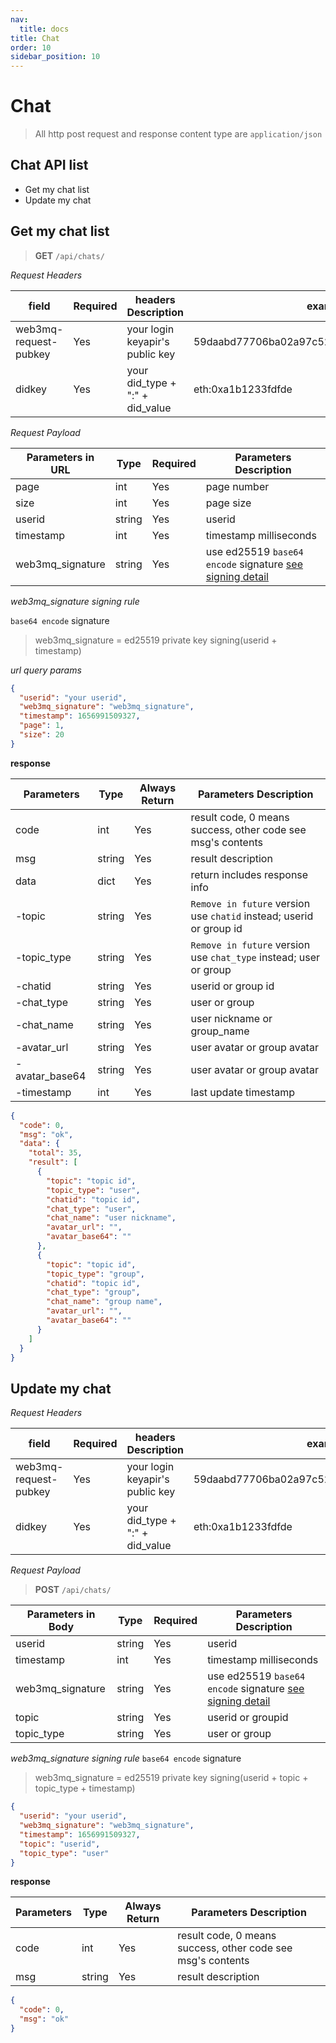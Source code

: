 ```yaml
---
nav:
  title: docs
title: Chat
order: 10
sidebar_position: 10
---
```


# Chat

> All http post request and response content type are `application/json`

## Chat API list

- Get my chat list
- Update my chat

## Get my chat list

> **GET** `/api/chats/`

_Request Headers_

| field                 | Required | headers Description             | example                                     |
| --------------------- | -------- | ------------------------------- | ------------------------------------------- |
| web3mq-request-pubkey | Yes      | your login keyapir's public key | 59daabd77706ba02a97c523513a2ceaed10e4275bd6 |
| didkey                | Yes      | your did_type + ":" + did_value | eth:0xa1b1233fdfde                          |

_Request Payload_

| Parameters in URL | Type   | Required | Parameters Description                               |
| ----------------- | ------ | -------- | ---------------------------------------------------- |
| page              | int    | Yes      | page number                                          |
| size              | int    | Yes      | page size                                            |
| userid            | string | Yes      | userid                                               |
| timestamp         | int    | Yes      | timestamp milliseconds                               |
| web3mq_signature  | string | Yes      | use ed25519 `base64 encode` signature [see signing detail](/docs/Ethos-API/signature) |

_web3mq_signature signing rule_

`base64 encode` signature

> web3mq_signature = ed25519 private key signing(userid + timestamp)

_url query params_

```json
{
  "userid": "your userid",
  "web3mq_signature": "web3mq_signature",
  "timestamp": 1656991509327,
  "page": 1,
  "size": 20
}
```

**response**

| Parameters  | Type   | Always Return | Parameters Description                                      |
| ----------- | ------ | ------------- | ----------------------------------------------------------- |
| code        | int    | Yes           | result code, 0 means success, other code see msg's contents |
| msg         | string | Yes           | result description                                          |
| data        | dict   | Yes           | return includes response info                               |
| -topic    |  string    |  Yes   |  `Remove in future` version use `chatid` instead; userid or group id    | 
| -topic_type    | string    |  Yes   |  `Remove in future` version use `chat_type` instead; user or group    | 
| -chatid    | string    |  Yes   |  userid or group id | 
| -chat_type     | string    |  Yes   |  user or group | 
| -chat_name    |  string    |  Yes    | user nickname or group_name | 
| -avatar_url    | string     | Yes   |  user avatar or group avatar | 
| -avatar_base64    |  string    |  Yes   |  user avatar or group avatar | 
| -timestamp     | int   |  Yes   |  last update timestamp | 

```json
{
  "code": 0,
  "msg": "ok",
  "data": {
    "total": 35,
    "result": [
      {
        "topic": "topic id",
        "topic_type": "user",
        "chatid": "topic id",
        "chat_type": "user",
        "chat_name": "user nickname",
        "avatar_url": "",
        "avatar_base64": ""
      },
      {
        "topic": "topic id",
        "topic_type": "group",
        "chatid": "topic id",
        "chat_type": "group",
        "chat_name": "group name",
        "avatar_url": "",
        "avatar_base64": ""
      }
    ]
  }
}
```

## Update my chat

_Request Headers_

| field                 | Required | headers Description             | example                                     |
| --------------------- | -------- | ------------------------------- | ------------------------------------------- |
| web3mq-request-pubkey | Yes      | your login keyapir's public key | 59daabd77706ba02a97c523513a2ceaed10e4275bd6 |
| didkey                | Yes      | your did_type + ":" + did_value | eth:0xa1b1233fdfde                          |

_Request Payload_

> **POST** `/api/chats/`

| Parameters in Body | Type   | Required | Parameters Description                               |
| ------------------ | ------ | -------- | ---------------------------------------------------- |
| userid             | string | Yes      | userid                                               |
| timestamp          | int    | Yes      | timestamp milliseconds                               |
| web3mq_signature   | string | Yes      | use ed25519 `base64 encode` signature [see signing detail](/docs/Ethos-API/signature) |
| topic              | string | Yes      | userid or groupid                                    |
| topic_type         | string | Yes      | user or group                                        |

_web3mq_signature signing rule_
`base64 encode` signature

> web3mq_signature = ed25519 private key signing(userid + topic + topic_type + timestamp)

```json
{
  "userid": "your userid",
  "web3mq_signature": "web3mq_signature",
  "timestamp": 1656991509327,
  "topic": "userid",
  "topic_type": "user"
}
```

**response**

| Parameters | Type   | Always Return | Parameters Description                                      |
| ---------- | ------ | ------------- | ----------------------------------------------------------- |
| code       | int    | Yes           | result code, 0 means success, other code see msg's contents |
| msg        | string | Yes           | result description                                          |

```json
{
  "code": 0,
  "msg": "ok"
}
```
